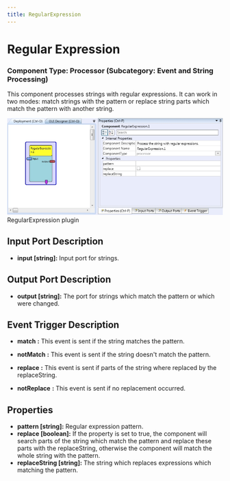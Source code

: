 ```yaml
---
title: RegularExpression
---
```


# Regular Expression

### Component Type: Processor (Subcategory: Event and String Processing)

This component processes strings with regular expressions. It can work in two modes: match strings with the pattern or replace string parts which match the pattern with another string.

![Screenshot: RegularExpression plugin](./img/RegularExpression.jpg "Screenshot: RegularExpression plugin")  
RegularExpression plugin

## Input Port Description

- **input \[string\]:** Input port for strings.

## Output Port Description

- **output \[string\]:** The port for strings which match the pattern or which were changed.

## Event Trigger Description

- **match** **:** This event is sent if the string matches the pattern.

- **notMatch** **:** This event is sent if the string doesn't match the pattern.

- **replace** **:** This event is sent if parts of the string where replaced by the replaceString.

- **notReplace** **:** This event is sent if no replacement occurred.

## Properties

- **pattern \[string\]:** Regular expression pattern.
- **replace \[boolean\]:** If the property is set to true, the component will search parts of the string which match the pattern and replace these parts with the replaceString, otherwise the component will match the whole string with the pattern.
- **replaceString \[string\]:** The string which replaces expressions which matching the pattern.
